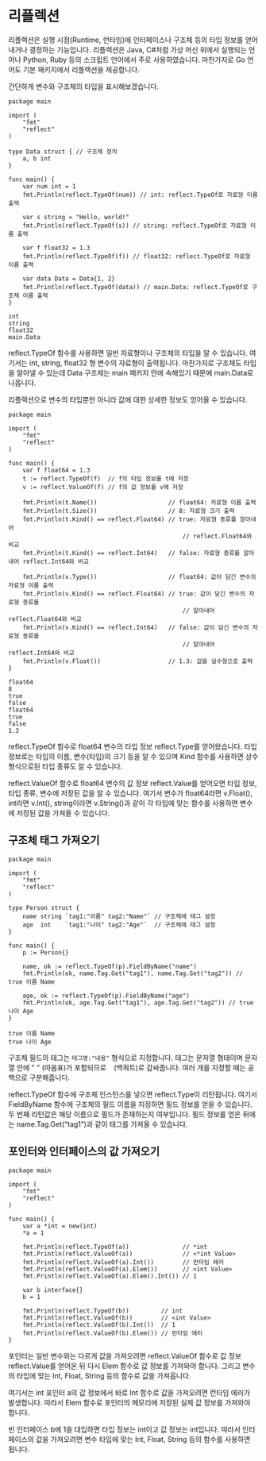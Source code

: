 # 리플렉션

리플렉션은 실행 시점(Runtime, 런타임)에 인터페이스나 구조체 등의 타입 정보를 얻어내거나 결정하는 기능입니다. 리플렉션은 Java, C#처럼 가상 머신 위에서 실행되는 언어나 Python, Ruby 등의 스크립트 언어에서 주로 사용하였습니다. 마찬가지로 Go 언어도 기본 패키지에서 리플렉션을 제공합니다.

간단하게 변수와 구조체의 타입을 표시해보겠습니다.

```
package main

import (
	"fmt"
	"reflect"
)

type Data struct { // 구조체 정의
	a, b int
}

func main() {
	var num int = 1
	fmt.Println(reflect.TypeOf(num)) // int: reflect.TypeOf로 자료형 이름 출력

	var s string = "Hello, world!"
	fmt.Println(reflect.TypeOf(s)) // string: reflect.TypeOf로 자료형 이름 출력

	var f float32 = 1.3
	fmt.Println(reflect.TypeOf(f)) // float32: reflect.TypeOf로 자료형 이름 출력

	var data Data = Data{1, 2}
	fmt.Println(reflect.TypeOf(data)) // main.Data: reflect.TypeOf로 구조체 이름 출력
}
```
```
int
string
float32
main.Data
```
reflect.TypeOf 함수를 사용하면 일반 자료형이나 구조체의 타입을 알 수 있습니다. 여기서는 int, string, float32 형 변수의 자료형이 출력됩니다. 마찬가지로 구조체도 타입을 알아낼 수 있는데 Data 구조체는 main 패키지 안에 속해있기 때문에 main.Data로 나옵니다.

리플렉션으로 변수의 타입뿐만 아니라 값에 대한 상세한 정보도 얻어올 수 있습니다.
```
package main

import (
	"fmt"
	"reflect"
)

func main() {
	var f float64 = 1.3
	t := reflect.TypeOf(f)  // f의 타입 정보를 t에 저장
	v := reflect.ValueOf(f) // f의 값 정보를 v에 저장

	fmt.Println(t.Name())                    // float64: 자료형 이름 출력
	fmt.Println(t.Size())                    // 8: 자료형 크기 출력
	fmt.Println(t.Kind() == reflect.Float64) // true: 자료형 종류를 알아내어 
                                                 // reflect.Float64와 비교
	fmt.Println(t.Kind() == reflect.Int64)   // false: 자료형 종류를 알아내어 reflect.Int64와 비교

	fmt.Println(v.Type())                    // float64: 값이 담긴 변수의 자료형 이름 출력
	fmt.Println(v.Kind() == reflect.Float64) // true: 값이 담긴 변수의 자료형 종류를 
                                                 // 알아내어 reflect.Float64와 비교
	fmt.Println(v.Kind() == reflect.Int64)   // false: 값이 담긴 변수의 자료형 종류를 
                                                 // 알아내어 reflect.Int64와 비교
	fmt.Println(v.Float())                   // 1.3: 값을 실수형으로 출력
}
```
```
float64
8
true
false
float64
true
false
1.3
```
reflect.TypeOf 함수로 float64 변수의 타입 정보 reflect.Type를 얻어왔습니다. 타입 정보로는 타입의 이름, 변수(타입)의 크기 등을 알 수 있으며 Kind 함수를 사용하면 상수 형식으로된 타입 종류도 알 수 있습니다.

reflect.ValueOf 함수로 float64 변수의 값 정보 reflect.Value를 얻어오면 타입 정보, 타입 종류, 변수에 저장된 값을 알 수 있습니다. 여기서 변수가 float64라면 v.Float(), int라면 v.Int(), string이라면 v.String()과 같이 각 타입에 맞는 함수를 사용하면 변수에 저장된 값을 가져올 수 있습니다.

## 구조체 태그 가져오기 
```
package main

import (
	"fmt"
	"reflect"
)

type Person struct {
	name string `tag1:"이름" tag2:"Name"` // 구조체에 태그 설정
	age  int    `tag1:"나이" tag2:"Age"`  // 구조체에 태그 설정
}

func main() {
	p := Person{}

	name, ok := reflect.TypeOf(p).FieldByName("name")
	fmt.Println(ok, name.Tag.Get("tag1"), name.Tag.Get("tag2")) // true 이름 Name

	age, ok := reflect.TypeOf(p).FieldByName("age")
	fmt.Println(ok, age.Tag.Get("tag1"), age.Tag.Get("tag2")) // true 나이 Age
}
```
```
true 이름 Name
true 나이 Age
```
구조체 필드의 태그는 `태그명:"내용"` 형식으로 지정합니다. 태그는 문자열 형태이며 문자열 안에 " " (따옴표)가 포함되므로 ` ` (백쿼트)로 감싸줍니다. 여러 개를 지정할 때는 공백으로 구분해줍니다.

reflect.TypeOf 함수에 구조체 인스턴스를 넣으면 reflect.Type이 리턴됩니다. 여기서 FieldByName 함수에 구조체의 필드 이름을 지정하면 필드 정보를 얻을 수 있습니다. 두 번째 리턴값은 해당 이름으로 필드가 존재하는지 여부입니다. 필드 정보를 얻은 뒤에는 name.Tag.Get(“tag1”)과 같이 태그를 가져올 수 있습니다.

## 포인터와 인터페이스의 값 가져오기 
```
package main

import (
	"fmt"
	"reflect"
)

func main() {
	var a *int = new(int)
	*a = 1

	fmt.Println(reflect.TypeOf(a))               // *int
	fmt.Println(reflect.ValueOf(a))              // <*int Value>
	fmt.Println(reflect.ValueOf(a).Int())        // 런타임 에러
	fmt.Println(reflect.ValueOf(a).Elem())       // <int Value>
	fmt.Println(reflect.ValueOf(a).Elem().Int()) // 1

	var b interface{}
	b = 1

	fmt.Println(reflect.TypeOf(b))         // int
	fmt.Println(reflect.ValueOf(b))        // <int Value>
	fmt.Println(reflect.ValueOf(b).Int())  // 1
	fmt.Println(reflect.ValueOf(b).Elem()) // 런타임 에러
}
```
포인터는 일반 변수와는 다르게 값을 가져오려면 reflect.ValueOf 함수로 값 정보 reflect.Value를 얻어온 뒤 다시 Elem 함수로 값 정보를 가져와야 합니다. 그리고 변수의 타입에 맞는 Int, Float, String 등의 함수로 값을 가져옵니다.

여기서는 int 포인터 a의 값 정보에서 바로 Int 함수로 값을 가져오려면 런타임 에러가 발생합니다. 따라서 Elem 함수로 포인터의 메모리에 저장된 실제 값 정보를 가져와야 합니다.

빈 인터페이스 b에 1을 대입하면 타입 정보는 int이고 값 정보는 int입니다. 따라서 인터페이스의 값을 가져오려면 변수 타입에 맞는 Int, Float, String 등의 함수를 사용하면 됩니다.
